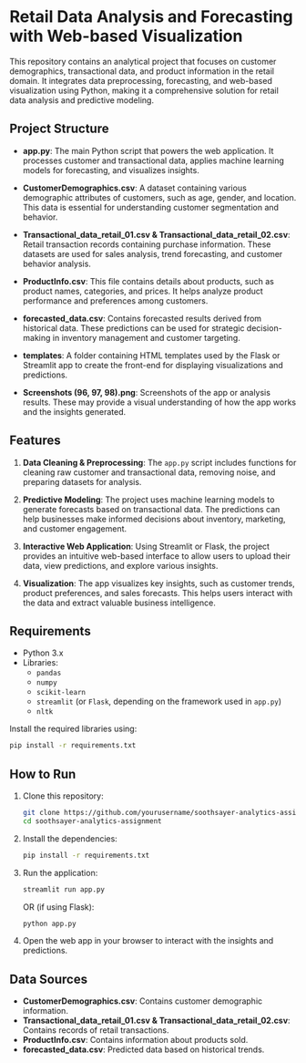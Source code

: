 # Retail Data Analysis and Forecasting with Web-based Visualization

This repository contains an analytical project that focuses on customer demographics, transactional data, and product information in the retail domain. It integrates data preprocessing, forecasting, and web-based visualization using Python, making it a comprehensive solution for retail data analysis and predictive modeling.

## Project Structure

- **app.py**: The main Python script that powers the web application. It processes customer and transactional data, applies machine learning models for forecasting, and visualizes insights.
  
- **CustomerDemographics.csv**: A dataset containing various demographic attributes of customers, such as age, gender, and location. This data is essential for understanding customer segmentation and behavior.

- **Transactional_data_retail_01.csv & Transactional_data_retail_02.csv**: Retail transaction records containing purchase information. These datasets are used for sales analysis, trend forecasting, and customer behavior analysis.

- **ProductInfo.csv**: This file contains details about products, such as product names, categories, and prices. It helps analyze product performance and preferences among customers.

- **forecasted_data.csv**: Contains forecasted results derived from historical data. These predictions can be used for strategic decision-making in inventory management and customer targeting.

- **templates**: A folder containing HTML templates used by the Flask or Streamlit app to create the front-end for displaying visualizations and predictions.

- **Screenshots (96, 97, 98).png**: Screenshots of the app or analysis results. These may provide a visual understanding of how the app works and the insights generated.

## Features

1. **Data Cleaning & Preprocessing**: The `app.py` script includes functions for cleaning raw customer and transactional data, removing noise, and preparing datasets for analysis.
  
2. **Predictive Modeling**: The project uses machine learning models to generate forecasts based on transactional data. The predictions can help businesses make informed decisions about inventory, marketing, and customer engagement.

3. **Interactive Web Application**: Using Streamlit or Flask, the project provides an intuitive web-based interface to allow users to upload their data, view predictions, and explore various insights.

4. **Visualization**: The app visualizes key insights, such as customer trends, product preferences, and sales forecasts. This helps users interact with the data and extract valuable business intelligence.

## Requirements

- Python 3.x
- Libraries: 
  - `pandas`
  - `numpy`
  - `scikit-learn`
  - `streamlit` (or `Flask`, depending on the framework used in `app.py`)
  - `nltk`
  
Install the required libraries using:

```bash
pip install -r requirements.txt
```

## How to Run

1. Clone this repository:
   ```bash
   git clone https://github.com/yourusername/soothsayer-analytics-assignment.git
   cd soothsayer-analytics-assignment
   ```

2. Install the dependencies:
   ```bash
   pip install -r requirements.txt
   ```

3. Run the application:
   ```bash
   streamlit run app.py
   ```

   OR (if using Flask):

   ```bash
   python app.py
   ```

4. Open the web app in your browser to interact with the insights and predictions.

## Data Sources

- **CustomerDemographics.csv**: Contains customer demographic information.
- **Transactional_data_retail_01.csv & Transactional_data_retail_02.csv**: Contains records of retail transactions.
- **ProductInfo.csv**: Contains information about products sold.
- **forecasted_data.csv**: Predicted data based on historical trends.

